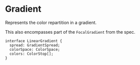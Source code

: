 # Gradient

Represents the color repartition in a gradient.

This also encompasses part of the `FocalGradient` from the spec.

```
interface LinearGradient {
  spread: GradientSpread;
  colorSpace: ColorSpace;
  colors: ColorStop[];
}
```
